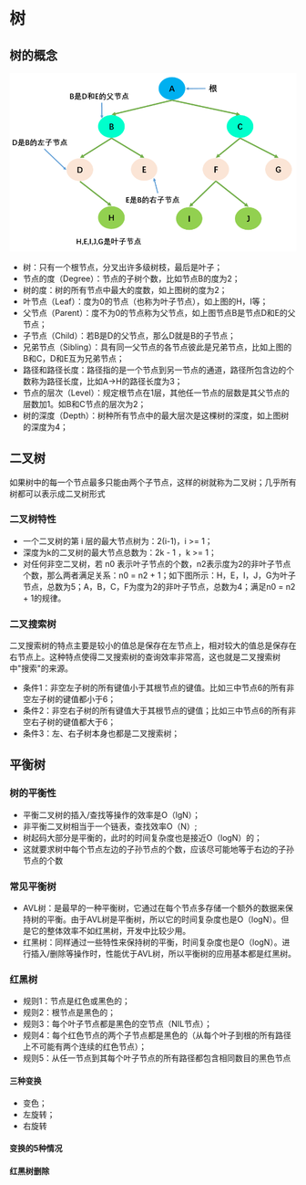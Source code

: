 # 树

## 树的概念
![树](./img/def.png)
- 树：只有一个根节点，分叉出许多级树枝，最后是叶子；
- 节点的度（Degree）：节点的子树个数，比如节点B的度为2；
- 树的度：树的所有节点中最大的度数，如上图树的度为2；
- 叶节点（Leaf）：度为0的节点（也称为叶子节点），如上图的H，I等；
- 父节点（Parent）：度不为0的节点称为父节点，如上图节点B是节点D和E的父节点；
- 子节点（Child）：若B是D的父节点，那么D就是B的子节点；
- 兄弟节点（Sibling）：具有同一父节点的各节点彼此是兄弟节点，比如上图的B和C，D和E互为兄弟节点；
- 路径和路径长度：路径指的是一个节点到另一节点的通道，路径所包含边的个数称为路径长度，比如A->H的路径长度为3；
- 节点的层次（Level）：规定根节点在1层，其他任一节点的层数是其父节点的层数加1。如B和C节点的层次为2；
- 树的深度（Depth）：树种所有节点中的最大层次是这棵树的深度，如上图树的深度为4；

## 二叉树
如果树中的每一个节点最多只能由两个子节点，这样的树就称为二叉树；几乎所有树都可以表示成二叉树形式

### 二叉树特性
- 一个二叉树的第 i 层的最大节点树为：2(i-1)，i >= 1；
- 深度为k的二叉树的最大节点总数为：2k - 1 ，k >= 1；
- 对任何非空二叉树，若 n0 表示叶子节点的个数，n2表示度为2的非叶子节点个数，那么两者满足关系：n0 = n2 + 1；如下图所示：H，E，I，J，G为叶子节点，总数为5；A，B，C，F为度为2的非叶子节点，总数为4；满足n0 = n2 + 1的规律。

### 二叉搜索树
二叉搜索树的特点主要是较小的值总是保存在左节点上，相对较大的值总是保存在右节点上。这种特点使得二叉搜索树的查询效率非常高，这也就是二叉搜索树中"搜索"的来源。
- 条件1：非空左子树的所有键值小于其根节点的键值。比如三中节点6的所有非空左子树的键值都小于6；
- 条件2：非空右子树的所有键值大于其根节点的键值；比如三中节点6的所有非空右子树的键值都大于6；
- 条件3：左、右子树本身也都是二叉搜索树；

## 平衡树

### 树的平衡性

- 平衡二叉树的插入/查找等操作的效率是O（lgN）；
- 非平衡二叉树相当于一个链表，查找效率O（N）;
- 树起码大部分是平衡的，此时的时间复杂度也是接近O（logN）的；
- 这就要求树中每个节点左边的子孙节点的个数，应该尽可能地等于右边的子孙节点的个数

### 常见平衡树

- AVL树：是最早的一种平衡树，它通过在每个节点多存储一个额外的数据来保持树的平衡。由于AVL树是平衡树，所以它的时间复杂度也是O（logN）。但是它的整体效率不如红黑树，开发中比较少用。
- 红黑树：同样通过一些特性来保持树的平衡，时间复杂度也是O（logN）。进行插入/删除等操作时，性能优于AVL树，所以平衡树的应用基本都是红黑树。

### 红黑树

- 规则1：节点是红色或黑色的；
- 规则2：根节点是黑色的；
- 规则3：每个叶子节点都是黑色的空节点（NIL节点）；
- 规则4：每个红色节点的两个子节点都是黑色的（从每个叶子到根的所有路径上不可能有两个连续的红色节点）；
- 规则5：从任一节点到其每个叶子节点的所有路径都包含相同数目的黑色节点

#### 三种变换
- 变色；
- 左旋转；
- 右旋转

#### 变换的5种情况

#### 红黑树删除
